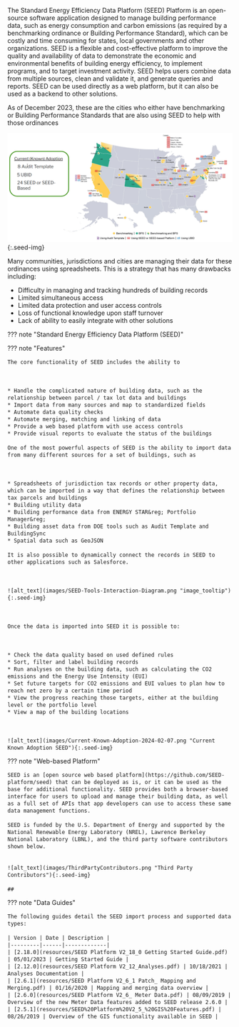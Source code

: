 The Standard Energy Efficiency Data Platform (SEED) Platform is an open-source software application designed to manage building performance data, such as energy consumption and carbon emissions (as required by a benchmarking ordinance or Building Performance Standard), which can be costly and time consuming for states, local governments and other organizations. SEED is a flexible and cost-effective platform to improve the quality and availability of data to demonstrate the economic and environmental benefits of building energy efficiency, to implement programs, and to target investment activity. SEED helps users combine data from multiple sources, clean and validate it, and generate queries and reports. SEED can be used directly as a web platform, but it can also be used as a backend to other solutions. 

As of December 2023, these are the cities who either have benchmarking or Building Performance Standards that are also using SEED to help with those ordinances

![alt_text](images/Current-Known-Adoption-2024-02-07.png "Current-Known-Adoption-SEED"){:.seed-img}

Many communities, jurisdictions and cities are managing their data for these ordinances using spreadsheets. This is a strategy that has many drawbacks including:

* Difficulty in managing and tracking hundreds of building records
* Limited simultaneous access
* Limited data protection and user access controls
* Loss of functional knowledge upon staff turnover
* Lack of ability to easily integrate with other solutions

??? note "Standard Energy Efficiency Data Platform (SEED)"

    

??? note "Features"

    The core functionality of SEED includes the ability to



    * Handle the complicated nature of building data, such as the relationship between parcel / tax lot data and buildings
    * Import data from many sources and map to standardized fields
    * Automate data quality checks
    * Automate merging, matching and linking of data
    * Provide a web based platform with use access controls
    * Provide visual reports to evaluate the status of the buildings

    One of the most powerful aspects of SEED is the ability to import data from many different sources for a set of buildings, such as 



    * Spreadsheets of jurisdiction tax records or other property data, which can be imported in a way that defines the relationship between tax parcels and buildings
    * Building utility data 
    * Building performance data from ENERGY STAR&reg; Portfolio Manager&reg;
    * Building asset data from DOE tools such as Audit Template and BuildingSync
    * Spatial data such as GeoJSON

    It is also possible to dynamically connect the records in SEED to other applications such as Salesforce.



    ![alt_text](images/SEED-Tools-Interaction-Diagram.png "image_tooltip"){:.seed-img}



    Once the data is imported into SEED it is possible to:



    * Check the data quality based on used defined rules
    * Sort, filter and label building records
    * Run analyses on the building data, such as calculating the CO2 emissions and the Energy Use Intensity (EUI)
    * Set future targets for CO2 emissions and EUI values to plan how to reach net zero by a certain time period
    * View the progress reaching those targets, either at the building level or the portfolio level
    * View a map of the building locations



    ![alt_text](images/Current-Known-Adoption-2024-02-07.png "Current Known Adoption SEED"){:.seed-img}




??? note "Web-based Platform"

    SEED is an [open source web based platform](https://github.com/SEED-platform/seed) that can be deployed as is, or it can be used as the base for additional functionality. SEED provides both a browser-based interface for users to upload and manage their building data, as well as a full set of APIs that app developers can use to access these same data management functions. 

    SEED is funded by the U.S. Department of Energy and supported by the National Renewable Energy Laboratory (NREL), Lawrence Berkeley National Laboratory (LBNL), and the third party software contributors shown below.


    ![alt_text](images/ThirdPartyContributors.png "Third Party Contributors"){:.seed-img}

    ## 
??? note "Data Guides"

    The following guides detail the SEED import process and supported data types:

    | Version | Date | Description |
    |---------|------|-------------|
    | [2.18.0](resources/SEED Platform V2_18_0 Getting Started Guide.pdf) | 05/01/2023 | Getting Started Guide |
    | [2.12.0](resources/SEED Platform V2_12_Analyses.pdf) | 10/18/2021 | Analyses Documentation |
    | [2.6.1](resources/SEED Platform V2_6_1 Patch_ Mapping and Merging.pdf) | 01/16/2020 | Mapping and merging data overview | 
    | [2.6.0](resources/SEED Platform V2_6_ Meter Data.pdf) | 08/09/2019 | Overview of the new Meter Data features added to SEED release 2.6.0 |
    | [2.5.1](resources/SEED%20Platform%20V2_5_%20GIS%20Features.pdf) | 08/26/2019 | Overview of the GIS functionality available in SEED | 